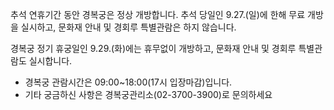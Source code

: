 추석 연휴기간 동안 경복궁은 정상 개방합니다. 추석 당일인 9.27.(일)에 한해 무료 개방을 실시하고, 문화재 안내 및 경회루 특별관람은 하지 않습니다.

경복궁 정기 휴궁일인 9.29.(화)에는 휴무없이 개방하고, 문화재 안내 및 경회루 특별관람도 실시합니다.

- 경복궁 관람시간은 09:00~18:00(17시 입장마감)입니다.
- 기타 궁금하신 사항은 경복궁관리소(02-3700-3900)로 문의하세요